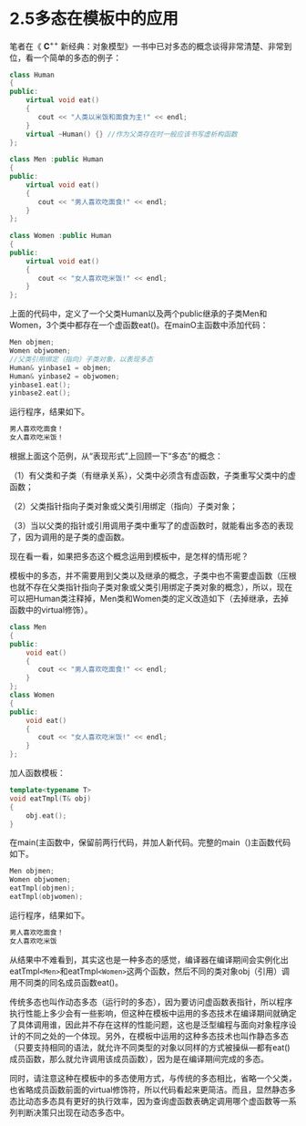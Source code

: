 # 2.5多态在模板中的应用  

笔者在《 $\mathbf{C}^{++}$ 新经典：对象模型》一书中已对多态的概念谈得非常清楚、非常到位，看一个简单的多态的例子：  

``` cpp
class Human  
{  
public:  
    virtual void eat()  
    {  
       cout << "人类以米饭和面食为主!" << endl;  
    }  
    virtual ~Human() {} //作为父类存在时一般应该书写虚析构函数  
};  
  
class Men :public Human  
{  
public:  
    virtual void eat()  
    {  
       cout << "男人喜欢吃面食!" << endl;  
    }  
};  
  
class Women :public Human  
{  
public:  
    virtual void eat()  
    {  
       cout << "女人喜欢吃米饭!" << endl;  
    }  
};
```

上面的代码中，定义了一个父类Human以及两个public继承的子类Men和Women，3个类中都存在一个虚函数eat()。在mainO主函数中添加代码：  

``` cpp
Men objmen;  
Women objwomen;  
//父类引用绑定（指向）子类对象，以表现多态  
Human& yinbase1 = objmen;  
Human& yinbase2 = objwomen;  
yinbase1.eat();  
yinbase2.eat();
```

运行程序，结果如下。  

``` cpp
男人喜欢吃面食！
女人喜欢吃米饭！  
```

根据上面这个范例，从“表现形式”上回顾一下“多态”的概念：

（1）有父类和子类（有继承关系），父类中必须含有虚函数，子类重写父类中的虚函数；

（2）父类指针指向子类对象或父类引用绑定（指向）子类对象；  

（3）当以父类的指针或引用调用子类中重写了的虚函数时，就能看出多态的表现了，因为调用的是子类的虚函数。  

现在看一看，如果把多态这个概念运用到模板中，是怎样的情形呢？  

模板中的多态，并不需要用到父类以及继承的概念，子类中也不需要虚函数（压根也就不存在父类指针指向子类对象或父类引用绑定子类对象的概念），所以，现在可以把Human类注释掉，Men类和Women类的定义改造如下（去掉继承，去掉函数中的virtual修饰）。  

``` cpp
class Men  
{  
public:  
    void eat()  
    {  
       cout << "男人喜欢吃面食!" << endl;  
    }  
};  
class Women  
{  
public:  
    void eat()  
    {  
       cout << "女人喜欢吃米饭!" << endl;  
    }  
};
```

加人函数模板：

``` cpp
template<typename T>  
void eatTmpl(T& obj)  
{  
    obj.eat();  
}
```

在main(主函数中，保留前两行代码，并加人新代码。完整的main（)主函数代码如下。  

``` cpp
Men objmen;  
Women objwomen;  
eatTmpl(objmen);  
eatTmpl(objwomen);
```

运行程序，结果如下。  

``` cpp
男人喜欢吃面食！
女人喜欢吃米饭  
```


从结果中不难看到，其实这也是一种多态的感觉，编译器在编译期间会实例化出eatTmpl`<Men>`和eatTmpl`<Women>`这两个函数，然后不同的类对象obj（引用）调用不同类的同名成员函数eat()。  

传统多态也叫作动态多态（运行时的多态），因为要访问虚函数表指针，所以程序执行性能上多少会有一些影响，但这种在模板中运用的多态技术在编译期间就确定了具体调用谁，因此并不存在这样的性能问题，这也是泛型编程与面向对象程序设计的不同之处的一个体现。另外，在模板中运用的这种多态技术也叫作静态多态（只要支持相同的语法，就允许不同类型的对象以同样的方式被操纵—都有eat()成员函数，那么就允许调用该成员函数），因为是在编译期间完成的多态。  

同时，请注意这种在模板中的多态使用方式，与传统的多态相比，省略一个父类，也省略成员函数前面的virtual修饰符，所以代码看起来更简洁。而且，显然静态多态比动态多态具有更好的执行效率，因为查询虚函数表确定调用哪个虚函数等一系列判断决策只出现在动态多态中。